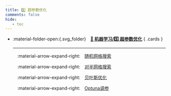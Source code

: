 ```yaml
---
title: 5️⃣ 超参数优化
comments: false
hide:
   - toc
---
```


<div class="grid cards index-info" markdown>

-   :material-folder-open:{.svg_folder}&emsp;__[👺 机器学习/5️⃣ 超参数优化](./index.md)__
{ .cards }

	---

	&emsp;:material-arrow-expand-right:&emsp;[随机网格搜索](./A.ipynb)

	&emsp;:material-arrow-expand-right:&emsp;[对半网格搜索](./B.ipynb)

	&emsp;:material-arrow-expand-right:&emsp;[贝叶斯优化](./C.ipynb)

	&emsp;:material-arrow-expand-right:&emsp;[Optuna调参](./D.ipynb)

</div>